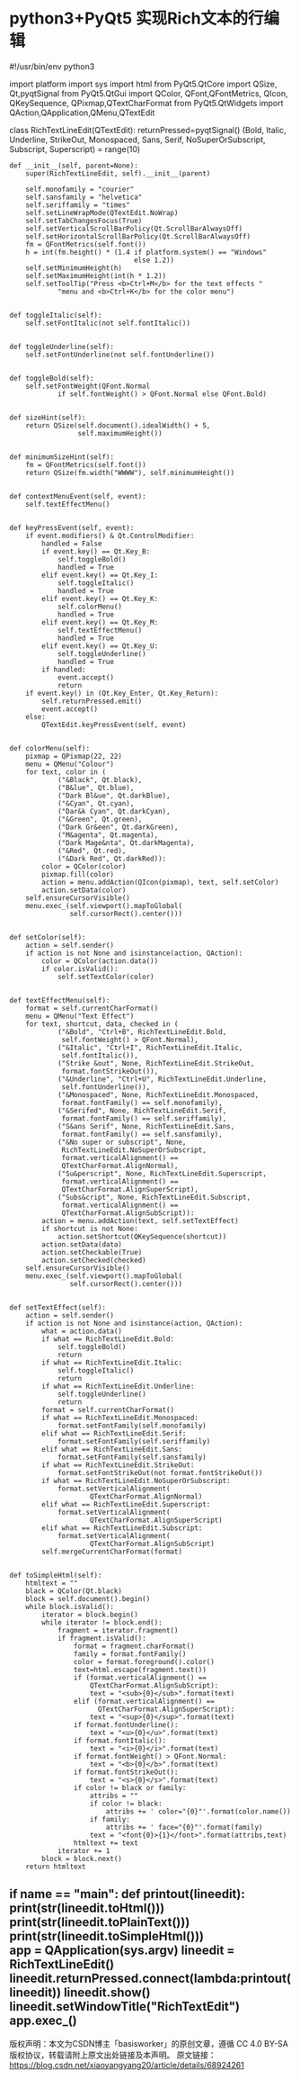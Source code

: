 # python3+PyQt5 实现Rich文本的行编辑

#!/usr/bin/env python3

import platform
import sys
import html
from PyQt5.QtCore import QSize, Qt,pyqtSignal
from PyQt5.QtGui import QColor, QFont,QFontMetrics, QIcon, QKeySequence, QPixmap,QTextCharFormat
from PyQt5.QtWidgets import QAction,QApplication,QMenu,QTextEdit



class RichTextLineEdit(QTextEdit):
    returnPressed=pyqtSignal()
    (Bold, Italic, Underline, StrikeOut, Monospaced, Sans, Serif,
     NoSuperOrSubscript, Subscript, Superscript) = range(10)


    def __init__(self, parent=None):
        super(RichTextLineEdit, self).__init__(parent)
    
        self.monofamily = "courier"
        self.sansfamily = "helvetica"
        self.seriffamily = "times"
        self.setLineWrapMode(QTextEdit.NoWrap)
        self.setTabChangesFocus(True)
        self.setVerticalScrollBarPolicy(Qt.ScrollBarAlwaysOff)
        self.setHorizontalScrollBarPolicy(Qt.ScrollBarAlwaysOff)
        fm = QFontMetrics(self.font())
        h = int(fm.height() * (1.4 if platform.system() == "Windows"
                                   else 1.2))
        self.setMinimumHeight(h)
        self.setMaximumHeight(int(h * 1.2))
        self.setToolTip("Press <b>Ctrl+M</b> for the text effects "
                "menu and <b>Ctrl+K</b> for the color menu")


    def toggleItalic(self):
        self.setFontItalic(not self.fontItalic())


    def toggleUnderline(self):
        self.setFontUnderline(not self.fontUnderline())


    def toggleBold(self):
        self.setFontWeight(QFont.Normal
                if self.fontWeight() > QFont.Normal else QFont.Bold)


    def sizeHint(self):
        return QSize(self.document().idealWidth() + 5,
                     self.maximumHeight())


    def minimumSizeHint(self):
        fm = QFontMetrics(self.font())
        return QSize(fm.width("WWWW"), self.minimumHeight())


    def contextMenuEvent(self, event):
        self.textEffectMenu()


    def keyPressEvent(self, event):
        if event.modifiers() & Qt.ControlModifier:
            handled = False
            if event.key() == Qt.Key_B:
                self.toggleBold()
                handled = True
            elif event.key() == Qt.Key_I:
                self.toggleItalic()
                handled = True
            elif event.key() == Qt.Key_K:
                self.colorMenu()
                handled = True
            elif event.key() == Qt.Key_M:
                self.textEffectMenu()
                handled = True
            elif event.key() == Qt.Key_U:
                self.toggleUnderline()
                handled = True
            if handled:
                event.accept()
                return
        if event.key() in (Qt.Key_Enter, Qt.Key_Return):
            self.returnPressed.emit()
            event.accept()
        else:
            QTextEdit.keyPressEvent(self, event)


    def colorMenu(self):
        pixmap = QPixmap(22, 22)
        menu = QMenu("Colour")
        for text, color in (
                ("&Black", Qt.black),
                ("B&lue", Qt.blue),
                ("Dark Bl&ue", Qt.darkBlue),
                ("&Cyan", Qt.cyan),
                ("Dar&k Cyan", Qt.darkCyan),
                ("&Green", Qt.green),
                ("Dark Gr&een", Qt.darkGreen),
                ("M&agenta", Qt.magenta),
                ("Dark Mage&nta", Qt.darkMagenta),
                ("&Red", Qt.red),
                ("&Dark Red", Qt.darkRed)):
            color = QColor(color)
            pixmap.fill(color)
            action = menu.addAction(QIcon(pixmap), text, self.setColor)
            action.setData(color)
        self.ensureCursorVisible()
        menu.exec_(self.viewport().mapToGlobal(
                   self.cursorRect().center()))


    def setColor(self):
        action = self.sender()
        if action is not None and isinstance(action, QAction):
            color = QColor(action.data())
            if color.isValid():
                self.setTextColor(color)


    def textEffectMenu(self):
        format = self.currentCharFormat()
        menu = QMenu("Text Effect")
        for text, shortcut, data, checked in (
                ("&Bold", "Ctrl+B", RichTextLineEdit.Bold,
                 self.fontWeight() > QFont.Normal),
                ("&Italic", "Ctrl+I", RichTextLineEdit.Italic,
                 self.fontItalic()),
                ("Strike &out", None, RichTextLineEdit.StrikeOut,
                 format.fontStrikeOut()),
                ("&Underline", "Ctrl+U", RichTextLineEdit.Underline,
                 self.fontUnderline()),
                ("&Monospaced", None, RichTextLineEdit.Monospaced,
                 format.fontFamily() == self.monofamily),
                ("&Serifed", None, RichTextLineEdit.Serif,
                 format.fontFamily() == self.seriffamily),
                ("S&ans Serif", None, RichTextLineEdit.Sans,
                 format.fontFamily() == self.sansfamily),
                ("&No super or subscript", None,
                 RichTextLineEdit.NoSuperOrSubscript,
                 format.verticalAlignment() ==
                 QTextCharFormat.AlignNormal),
                ("Su&perscript", None, RichTextLineEdit.Superscript,
                 format.verticalAlignment() ==
                 QTextCharFormat.AlignSuperScript),
                ("Subs&cript", None, RichTextLineEdit.Subscript,
                 format.verticalAlignment() ==
                 QTextCharFormat.AlignSubScript)):
            action = menu.addAction(text, self.setTextEffect)
            if shortcut is not None:
                action.setShortcut(QKeySequence(shortcut))
            action.setData(data)
            action.setCheckable(True)
            action.setChecked(checked)
        self.ensureCursorVisible()
        menu.exec_(self.viewport().mapToGlobal(
                   self.cursorRect().center()))


    def setTextEffect(self):
        action = self.sender()
        if action is not None and isinstance(action, QAction):
            what = action.data()
            if what == RichTextLineEdit.Bold:
                self.toggleBold()
                return
            if what == RichTextLineEdit.Italic:
                self.toggleItalic()
                return
            if what == RichTextLineEdit.Underline:
                self.toggleUnderline()
                return
            format = self.currentCharFormat()
            if what == RichTextLineEdit.Monospaced:
                format.setFontFamily(self.monofamily)
            elif what == RichTextLineEdit.Serif:
                format.setFontFamily(self.seriffamily)
            elif what == RichTextLineEdit.Sans:
                format.setFontFamily(self.sansfamily)
            if what == RichTextLineEdit.StrikeOut:
                format.setFontStrikeOut(not format.fontStrikeOut())
            if what == RichTextLineEdit.NoSuperOrSubscript:
                format.setVerticalAlignment(
                        QTextCharFormat.AlignNormal)
            elif what == RichTextLineEdit.Superscript:
                format.setVerticalAlignment(
                        QTextCharFormat.AlignSuperScript)
            elif what == RichTextLineEdit.Subscript:
                format.setVerticalAlignment(
                        QTextCharFormat.AlignSubScript)
            self.mergeCurrentCharFormat(format)


    def toSimpleHtml(self):
        htmltext = ""
        black = QColor(Qt.black)
        block = self.document().begin()
        while block.isValid():
            iterator = block.begin()
            while iterator != block.end():
                fragment = iterator.fragment()
                if fragment.isValid():
                    format = fragment.charFormat()
                    family = format.fontFamily()
                    color = format.foreground().color()                  
                    text=html.escape(fragment.text())
                    if (format.verticalAlignment() ==
                        QTextCharFormat.AlignSubScript):
                        text = "<sub>{0}</sub>".format(text)
                    elif (format.verticalAlignment() ==
                          QTextCharFormat.AlignSuperScript):
                        text = "<sup>{0}</sup>".format(text)
                    if format.fontUnderline():
                        text = "<u>{0}</u>".format(text)
                    if format.fontItalic():
                        text = "<i>{0}</i>".format(text)
                    if format.fontWeight() > QFont.Normal:
                        text = "<b>{0}</b>".format(text)
                    if format.fontStrikeOut():
                        text = "<s>{0}</s>".format(text)
                    if color != black or family:
                        attribs = ""
                        if color != black:
                            attribs += ' color="{0}"'.format(color.name())
                        if family:
                            attribs += ' face="{0}"'.format(family)
                        text = "<font{0}>{1}</font>".format(attribs,text)
                    htmltext += text
                iterator += 1
            block = block.next()
        return htmltext

if __name__ == "__main__":
    def printout(lineedit):
        print(str(lineedit.toHtml()))
        print(str(lineedit.toPlainText()))
        print(str(lineedit.toSimpleHtml()))                
    app = QApplication(sys.argv)
    lineedit = RichTextLineEdit()
    lineedit.returnPressed.connect(lambda:printout(lineedit))
    lineedit.show()
    lineedit.setWindowTitle("RichTextEdit")
    app.exec_()
------------------------------------------------
版权声明：本文为CSDN博主「basisworker」的原创文章，遵循 CC 4.0 BY-SA 版权协议，转载请附上原文出处链接及本声明。
原文链接：https://blog.csdn.net/xiaoyangyang20/article/details/68924261